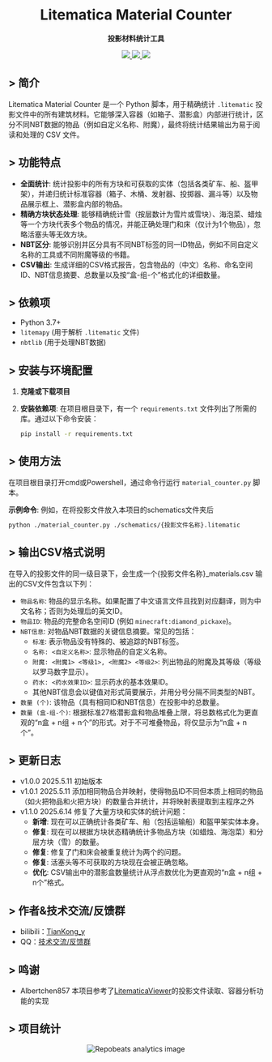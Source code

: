 <h1 align="center">Litematica Material Counter</h1>

<p align="center">
  <b>投影材料统计工具</b>
</p>
<p align="center">
    <a href="LICENSE">
        <img src="https://img.shields.io/badge/License-GPL--3.0-important?style=for-the-badge">
    </a>
    <a href="https://qm.qq.com/q/Spt6kcvVwk">
        <img src="https://img.shields.io/badge/QQ-技术交流/反馈群-blue?style=for-the-badge">
    </a>
    <a href="https://space.bilibili.com/288309681">
        <img src="https://img.shields.io/badge/bilibili-TianKong_y-pink?style=for-the-badge">
    </a>
</p>

## > 简介
Litematica Material Counter 是一个 Python 脚本，用于精确统计 `.litematic` 投影文件中的所有建筑材料。它能够深入容器（如箱子、潜影盒）内部进行统计，区分不同NBT数据的物品（例如自定义名称、附魔），最终将统计结果输出为易于阅读和处理的 CSV 文件。

## > 功能特点
*   **全面统计**: 统计投影中的所有方块和可获取的实体（包括各类矿车、船、盔甲架），并递归统计标准容器（箱子、木桶、发射器、投掷器、漏斗等）以及物品展示框上、潜影盒内部的物品。
*   **精确方块状态处理**: 能够精确统计雪（按层数计为雪片或雪块）、海泡菜、蜡烛等一个方块代表多个物品的情况，并能正确处理门和床（仅计为1个物品），忽略活塞头等无效方块。
*   **NBT区分**: 能够识别并区分具有不同NBT标签的同一ID物品，例如不同自定义名称的工具或不同附魔等级的书籍。
*   **CSV输出**: 生成详细的CSV格式报告，包含物品的（中文）名称、命名空间ID、NBT信息摘要、总数量以及按“盒-组-个”格式化的详细数量。

## > 依赖项
*   Python 3.7+
*   `litemapy` (用于解析 `.litematic` 文件)
*   `nbtlib` (用于处理NBT数据)

## > 安装与环境配置

1.  **克隆或下载项目**

2.  **安装依赖项**:
    在项目根目录下，有一个 `requirements.txt` 文件列出了所需的库。通过以下命令安装：
    ```bash
    pip install -r requirements.txt
    ```

## > 使用方法

在项目根目录打开cmd或Powershell，通过命令行运行 `material_counter.py` 脚本。

**示例命令**:
例如，在将投影文件放入本项目的schematics文件夹后
```bash
python ./material_counter.py ./schematics/{投影文件名称}.litematic
```

## > 输出CSV格式说明

在导入的投影文件的同一级目录下，会生成一个{投影文件名称}_materials.csv
输出的CSV文件包含以下列：

*   `物品名称`: 物品的显示名称。如果配置了中文语言文件且找到对应翻译，则为中文名称；否则为处理后的英文ID。
*   `物品ID`: 物品的完整命名空间ID (例如 `minecraft:diamond_pickaxe`)。
*   `NBT信息`: 对物品NBT数据的关键信息摘要。常见的包括：
    *   `标准`: 表示物品没有特殊的、被追踪的NBT标签。
    *   `名称: <自定义名称>`: 显示物品的自定义名称。
    *   `附魔: <附魔1> <等级1>, <附魔2> <等级2>`: 列出物品的附魔及其等级（等级以罗马数字显示）。
    *   `药水: <药水效果ID>`: 显示药水的基本效果ID。
    *   其他NBT信息会以键值对形式简要展示，并用分号分隔不同类型的NBT。
*   `数量 (个)`: 该物品（具有相同ID和NBT信息）在投影中的总数量。
*   `数量 (盒-组-个)`: 根据标准27格潜影盒和物品堆叠上限，将总数格式化为更直观的“n盒 + n组 + n个”的形式。对于不可堆叠物品，将仅显示为“n盒 + n个”。

## > 更新日志

- v1.0.0 2025.5.11 初始版本
- v1.0.1 2025.5.11 添加相同物品合并映射，使得物品ID不同但本质上相同的物品（如火把物品和火把方块）的数量合并统计，并将映射表提取到主程序之外
- v1.1.0 2025.6.14 修复了大量方块和实体的统计问题：
  - **新增**: 现在可以正确统计各类矿车、船（包括运输船）和盔甲架实体本身。
  - **修复**: 现在可以根据方块状态精确统计多物品方块（如蜡烛、海泡菜）和分层方块（雪）的数量。
  - **修复**: 修复了门和床会被重复统计为两个的问题。
  - **修复**: 活塞头等不可获取的方块现在会被正确忽略。
  - **优化**: CSV输出中的潜影盒数量统计从浮点数优化为更直观的“n盒 + n组 + n个”格式。

## > 作者&技术交流/反馈群

- bilibili：[TianKong_y](https://space.bilibili.com/288309681)
- QQ：[技术交流/反馈群](https://qm.qq.com/q/Spt6kcvVwk)

## > 鸣谢

- Albertchen857 本项目参考了[LitematicaViewer](https://github.com/albertchen857/LitematicaViewer)的投影文件读取、容器分析功能的实现

## > 项目统计

<div align="center">

![Repobeats analytics image](https://repobeats.axiom.co/api/embed/6bcdef5690100bb1d892074eae94d2231d96bee7.svg "Repobeats analytics image")

</div>
